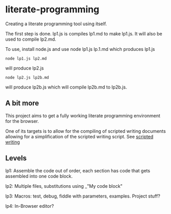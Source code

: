 literate-programming
====================

Creating a literate programming tool using itself. 

The first step is done. lp1.js is compiles lp1.md to make lp1.js. It will also be used to compile lp2.md.

To use, install node.js and use node lp1.js  lp.1.md   which produces lp1.js  
    
    node lp1.js lp2.md   

will produce lp2.js

    node lp2.js lp2b.md

will produce lp2b.js which will compile lp2b.md to lp2b.js. 


## A bit more

This project aims to get a fully working literate programming environment for the browser. 

One of its targets is to allow for the compiling of scripted writing documents allowing for a simplification of the scripted writing script. See [scripted writing](https://github.com/jostylr/scriptedwriting)



## Levels

lp1: Assemble the code out of order, each section has code that gets assembled into one code block.

lp2: Multiple files, substitutions using  _"My code block"  

lp3: Macros: test, debug, fiddle with parameters, examples. Project stuff?

lp4: In-Browser editor? 
